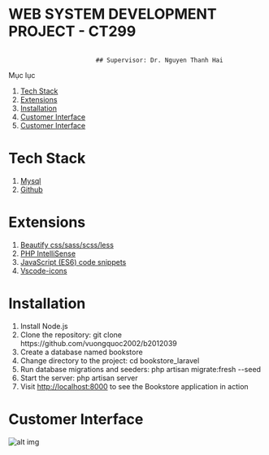    # WEB SYSTEM DEVELOPMENT PROJECT - CT299
  <div>
    <img src="https://t3h.edu.vn/sites/default/files/php-la-gi_1_0.png" alt="">
  </div>

							## Supervisor: Dr. Nguyen Thanh Hai

<div class="widget-toc">
<div class="toc-title">
<div class="toc_title_inside">Mục lục</div>
<div class="toc_title_inside toc_close"></div>
</div>
<ol>
<li><a href="#1.+Tech+Stack">Tech Stack</a></li>
<li><a href="#2.+Extensions">Extensions</a></li>
<li><a href="#3.+Installation">Installation</a></li>
<li><a href="#4.+Customer+Interface">Customer Interface</a></li>
<li><a href="#5.+Customer+Interface">Customer Interface</a></li>
</ol>
</div>

# Tech Stack
<ol>
  <li><a href="#1.+Mysql">Mysql</a></li>
  <li><a href="#2.+Github">Github</a></li>
  
  </ol>

# Extensions
<ol>
  <li><a href="#1.+Mysql">Beautify css/sass/scss/less</a></li>
  <li><a href="#2.+Github">PHP IntelliSense</a></li>
  <li><a href="#1.+Mysql">JavaScript (ES6) code snippets</a></li>
  <li><a href="#2.+Github">Vscode-icons</a></li>
</ol>

# Installation
<ol>
  <li>
    Install Node.js</li>
    <li>Clone the repository: git clone https://github.com/vuongquoc2002/b2012039</li>
    <li>Create a database named bookstore</li>
    <li>Change directory to the project: cd bookstore_laravel</li>
    <li>Run database migrations and seeders: php artisan migrate:fresh --seed</li>
    <li>Start the server: php artisan server</li>
  <li>Visit <a href="#http://localhost:8000">http://localhost:8000</a> to see the Bookstore application in action</li>
  
</ol>

# Customer Interface
![alt img](http://url/to/Untitled.png)
